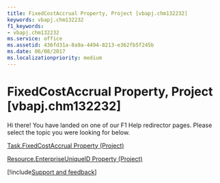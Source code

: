 ```yaml
---
title: FixedCostAccrual Property, Project [vbapj.chm132232]
keywords: vbapj.chm132232
f1_keywords:
- vbapj.chm132232
ms.service: office
ms.assetid: 436fd31a-8a9a-4494-8213-e362fb5f245b
ms.date: 06/08/2017
ms.localizationpriority: medium
---
```



# FixedCostAccrual Property, Project [vbapj.chm132232]

Hi there! You have landed on one of our F1 Help redirector pages. Please select the topic you were looking for below.

[Task.FixedCostAccrual Property (Project)](https://msdn.microsoft.com/library/22a76efc-de26-3687-6ffe-674478c48767%28Office.15%29.aspx)

[Resource.EnterpriseUniqueID Property (Project)](https://msdn.microsoft.com/library/ad5bdf09-a1e0-c9fd-c3ae-ba1639177a95%28Office.15%29.aspx)

[!include[Support and feedback](~/includes/feedback-boilerplate.md)]